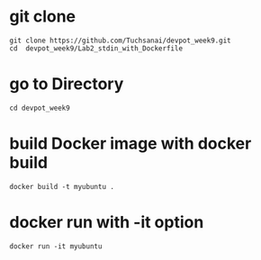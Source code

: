 # git clone

```
git clone https://github.com/Tuchsanai/devpot_week9.git
cd  devpot_week9/Lab2_stdin_with_Dockerfile
```

# go to Directory
```
cd devpot_week9
```


# build Docker image with docker build 

```
docker build -t myubuntu .
```


# docker run with -it option
```
docker run -it myubuntu
```




